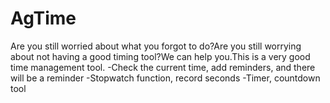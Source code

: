# AgTime
Are you still worried about what you forgot to do?Are you still worrying about not having a good timing tool?We can help you.This is a very good time management tool.
-Check the current time, add reminders, and there will be a reminder
-Stopwatch function, record seconds
-Timer, countdown tool
